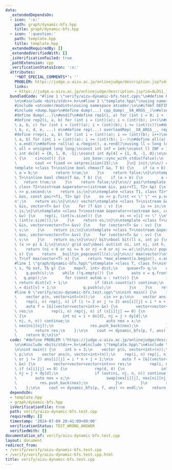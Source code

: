```yaml
---
data:
  _extendedDependsOn:
  - icon: ':x:'
    path: graph/dynamic-bfs.hpp
    title: graph/dynamic-bfs.hpp
  - icon: ':question:'
    path: template.hpp
    title: template.hpp
  _extendedRequiredBy: []
  _extendedVerifiedWith: []
  _isVerificationFailed: true
  _pathExtension: cpp
  _verificationStatusIcon: ':x:'
  attributes:
    '*NOT_SPECIAL_COMMENTS*': ''
    PROBLEM: https://judge.u-aizu.ac.jp/onlinejudge/description.jsp?id=ALDS1_13_B&lang=jp
    links:
    - https://judge.u-aizu.ac.jp/onlinejudge/description.jsp?id=ALDS1_13_B&lang=jp
  bundledCode: "#line 1 \"verify/aizu-dynamic-bfs.test.cpp\"\n#define PROBLEM \"https://judge.u-aizu.ac.jp/onlinejudge/description.jsp?id=ALDS1_13_B&lang=jp\"\
    \n\n#include <bits/stdc++.h>\n#line 2 \"template.hpp\"\nusing namespace std;\n\
    #include <atcoder/modint>\nusing namespace atcoder;\n\n#ifdef DEFINED_ONLY_IN_LOCAL\n\
    #include <dump.hpp>\n#define dump(...) cpp_dump(__VA_ARGS__)\n#else\n#undef dump\n\
    #define dump(...)\n#endif\n#define rep1(i, a) for (int i = 0; i < (int)(a); i++)\n\
    #define rep2(i, a, b) for (int i = (int)(a); i < (int)(b); i++)\n#define rep3(i,\
    \ a, b, c) for (int i = (int)(a); i < (int)(b); i += (int)(c))\n#define overloadRep(a,\
    \ b, c, d, e, ...) e\n#define rep(...) overloadRep(__VA_ARGS__, rep3, rep2, rep1)(__VA_ARGS__)\n\
    #define rrep(i, a, b) for (int i = (int)(a); i <= (int)(b); i++)\n#define drep(i,\
    \ a, b) for (int i = (int)(a); i >= (int)(b); i--)\n#define all(a) a.begin(),\
    \ a.end()\n#define rall(a) a.rbegin(), a.rend()\nusing ll = long long;\nusing\
    \ ull = unsigned long long;\nconst int inf = 1e9;\nconst ll INF = 1e18;\nconst\
    \ int dx[4] = {0, 1, 0, -1};\nconst int dy[4] = {1, 0, -1, 0};\n\nstruct cincout\
    \ {\n    cincout() {\n        ios_base::sync_with_stdio(false);\n        cin.tie(nullptr);\n\
    \        cout << fixed << setprecision(15);\n    }\n} init;\n\n// chmax chmin\n\
    template <class T>\ninline bool chmax(T &a, T b) {\n    if (a < b) {\n       \
    \ a = b;\n        return true;\n    }\n    return false;\n}\n\ntemplate <class\
    \ T>\ninline bool chmin(T &a, T b) {\n    if (a > b) {\n        a = b;\n     \
    \   return true;\n    }\n    return false;\n}\n\n// pair\ntemplate <class T1,\
    \ class T2>\nistream &operator>>(istream &is, pair<T1, T2> &p) {\n    is >> p.first\
    \ >> p.second;\n    return is;\n}\n\ntemplate <class T1, class T2>\nostream &operator<<(ostream\
    \ &os, const pair<T1, T2> &p) {\n    os << p.first << \" \" << p.second << '\\\
    n';\n    return os;\n}\n\n// vector\ntemplate <class T>\nistream &operator>>(istream\
    \ &is, vector<T> &v) {\n    for (T &in : v) {\n        is >> in;\n    }\n    return\
    \ is;\n}\n\ntemplate <class T>\nostream &operator<<(ostream &os, const vector<T>\
    \ &v) {\n    rep(i, (int)v.size()) {\n        os << v[i] << \" \\n\"[i + 1 ==\
    \ (int)v.size()];\n    }\n    return os;\n}\n\ntemplate <class T>\nistream &operator>>(istream\
    \ &is, vector<vector<T>> &vv) {\n    for (vector<T> &v : vv) {\n        is >>\
    \ v;\n    }\n    return is;\n}\n\ntemplate <class T>\nostream &operator<<(ostream\
    \ &os, vector<vector<T>> &vv) {\n    for (vector<T> &v : vv) {\n        os <<\
    \ v;\n    }\n    return os;\n}\n\n// bit\nbool bit(ll x, int p) {\n    return\
    \ (x >> p) & 1;\n}\n\n// grid out\nbool out(int ni, int nj, int h, int w) {\n\
    \    return (ni < 0 or ni >= h or nj < 0 or nj >= w);\n}\n\n// popcount\nint pc(ll\
    \ x) {\n    return __builtin_popcountll(x);\n}\n\n// max(vector)\ntemplate <class\
    \ T>\nT max(vector<T> x) {\n    return *max_element(x.begin(), x.end());\n}\n\
    #line 1 \"graph/dynamic-bfs.hpp\"\ntemplate <class T, class f>\nint dynamic_bfs(T&\
    \ s, f& nxt, T& g) {\n    map<T, int> dist;\n    queue<T> q;\n    dist[s] = 0;\n\
    \    q.push(s);\n    while (!q.empty()) {\n        auto v = q.front();\n     \
    \   q.pop();\n        for (const auto& u : nxt(v)) {\n            if (u == g)\
    \ return dist[v] + 1;\n            if (dist.count(u)) continue;\n            dist[u]\
    \ = dist[v] + 1;\n            q.push(u);\n        }\n    }\n    return -1;\n}\n\
    #line 6 \"verify/aizu-dynamic-bfs.test.cpp\"\n\nint main() {\n    int n = 3;\n\
    \    vector p(n, vector<int>(n));\n    cin >> p;\n\n    vector ans(n, vector<int>(n));\n\
    \    rep(i, n) rep(j, n) if (i != 2 or j != 2) ans[i][j] = i * n + j + 1;\n\n\
    \    auto f = [&](vector<vector<int>> &x) {\n        vector<vector<vector<int>>>\
    \ res;\n        rep(i, n) rep(j, n) if (x[i][j] == 0) {\n            rep(d, 4)\
    \ {\n                int ni = i + dx[d], nj = j + dy[d];\n                if (out(ni,\
    \ nj, n, n)) continue;\n                auto nex = x;\n                swap(nex[i][j],\
    \ nex[ni][nj]);\n                res.push_back(nex);\n            }\n        }\n\
    \        return res;\n    };\n\n    cout << dynamic_bfs(p, f, ans) << endl;\n\
    \    return 0;\n}\n"
  code: "#define PROBLEM \"https://judge.u-aizu.ac.jp/onlinejudge/description.jsp?id=ALDS1_13_B&lang=jp\"\
    \n\n#include <bits/stdc++.h>\n#include \"template.hpp\"\n#include \"graph/dynamic-bfs.hpp\"\
    \n\nint main() {\n    int n = 3;\n    vector p(n, vector<int>(n));\n    cin >>\
    \ p;\n\n    vector ans(n, vector<int>(n));\n    rep(i, n) rep(j, n) if (i != 2\
    \ or j != 2) ans[i][j] = i * n + j + 1;\n\n    auto f = [&](vector<vector<int>>\
    \ &x) {\n        vector<vector<vector<int>>> res;\n        rep(i, n) rep(j, n)\
    \ if (x[i][j] == 0) {\n            rep(d, 4) {\n                int ni = i + dx[d],\
    \ nj = j + dy[d];\n                if (out(ni, nj, n, n)) continue;\n        \
    \        auto nex = x;\n                swap(nex[i][j], nex[ni][nj]);\n      \
    \          res.push_back(nex);\n            }\n        }\n        return res;\n\
    \    };\n\n    cout << dynamic_bfs(p, f, ans) << endl;\n    return 0;\n}"
  dependsOn:
  - template.hpp
  - graph/dynamic-bfs.hpp
  isVerificationFile: true
  path: verify/aizu-dynamic-bfs.test.cpp
  requiredBy: []
  timestamp: '2024-07-09 20:41:09+09:00'
  verificationStatus: TEST_WRONG_ANSWER
  verifiedWith: []
documentation_of: verify/aizu-dynamic-bfs.test.cpp
layout: document
redirect_from:
- /verify/verify/aizu-dynamic-bfs.test.cpp
- /verify/verify/aizu-dynamic-bfs.test.cpp.html
title: verify/aizu-dynamic-bfs.test.cpp
---
```

